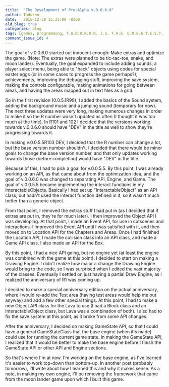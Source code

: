 ```yaml
---
title:  "The Development of Pre-Alpha v.0.0.6.0"
author: Tadukoo
date:   2015-12-30 15:33:00 -0300
old_blog: true
categories: blog
tags: [games, programming, T.A.D.U.K.O.O. I.S. T.H.E. G.R.E.A.T.E.S.T. P.E.R.S.O.N. W.H.O. E.V.E.R. L.I.V.E.D.]
comment_issue_id: 4
---
```

The goal of v.0.0.6.0 started out innocent enough: Make extras and optimize the game. (Note: The extras were planned to be tic-tac-toe, snake, and moon 
lander). Eventually, the goal expanded to include adding sounds, a player select menu, being able to "hack" objects using codes for special easter eggs 
(or in some cases to progress the game perhaps?), achievements, improving the debugging stuff, improving the save system, making the controls configurable, 
making animations for going between areas, and having the areas mapped out in text files as a grid.

So in the first revision (0.0.5.1R99), I added the basics of the Sound system, adding the background music and a jumping sound (temporary for now). The next 
three updates were very long, making numerous changes in order to make it so the R number wasn't updated as often (I thought it was too much at the time). 
In R101 and 102 I decided that the versions working towards v.0.0.6.0 should have "DEV" in the title as well to show they're progressing towards it.

In making v.0.0.5.5R103 DEV, I decided that the R number can change a lot, but the base version number shouldn't. I decided that there would be minor goals 
to change the base version number, and that only updates working towards those (before completion) would have "DEV" in the title.

Because of this, I had to pick a goal for v.0.0.5.5. By this point, I was already working on an API, as that came about from the optimization idea, and the 
goal of v.0.0.6.0 was changed to separating API, Engine, and Game. The goal of v.0.0.5.5 became implementing the interact functions in my 
InteractableObjects. Basically I had set up "InteractableObject" as an API class, but hadn't used the interact function defined in it, so it wasn't much 
better than a generic object.

From that point, I removed the extras stuff I had put in (as I decided that if extras are put in, they're for much later). I then improved the Object API I 
was developing. At that point, I made an Event API, for use in cutscenes and interactions. I improved this Event API until I was satisfied with it, and then 
moved on to Location API for the Chapters and Areas. Once I had finished the Location API, I made the collision class into an API class, and made a Game API 
class. I also made an API for the Box.

By this point, I had a nice API going, but no engine yet (at least the engine was combined with the game at this point). I decided to start on making a 
Drawing Engine. I didn't realize how major a change the Drawing Engine would bring to the code, so I was surprised when I edited the vast majority of the 
classes. Eventually I settled on just having a partial Draw Engine, as I realized the anniversary of R1 was coming up.

I decided to make a special anniversary edition on the actual anniversary, where I would re-add the Test area (having test areas would help me out anyway) 
and add a few other special things. At this point, I had to make a new Object API class for the Lava to use (I had a Block class and an InteractableObject 
class, but Lava was a combination of both). I also had to fix the save system at this point, as it broke from some API changes.

After the anniversary, I decided on making GameState API, so that I could have a general GameStateClass that the base engine (when it's made) could use for 
running the current game state. In making the GameState API, I realized that it would be better to make the base engine before I finish the GameState API or 
other API and Engine sections.

So that's where I'm at now. I'm working on the base engine, as I've learned it's easier to work top-down than bottom-up. In another post (probably tomorrow), 
I'll write about how I learned this and why it makes sense. As a note, in making my own engine, I'll be removing the framework that came from the moon lander 
game upon which I built this game.
